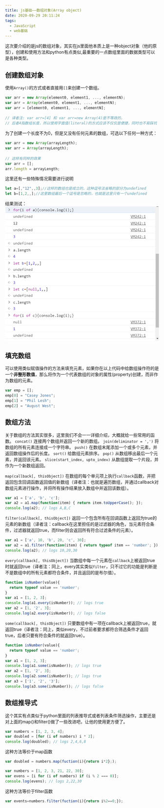 ```yaml
---
title: js基础——数组对象(Array object)
date: 2020-09-29 20:11:24
tags:
  - JavaScript
  - web基础
---
```

这次要介绍的是js的数组对象，其实在js里面他本质上是一种object对象（他的原型），创建和使用方法和python有点类似,最重要的一点数组里面的数据类型可以是各种类型。
<!--more-->
## 创建数组对象
使用`Array()`的方式或者直接用`[]`来创建一个数组。
```js
var arr = new Array(element0, element1, ..., elementN);
var arr = Array(element0, element1, ..., elementN);
var arr = [element0, element1, ..., elementN];

// 译者注: var arr=[4] 和 var arr=new Array(4)是不等效的，
// 后者4指数组长度，所以使用字面值(literal)的方式应该不仅仅是便捷，同时也不易踩坑
```

为了创建一个长度不为0，但是又没有任何元素的数组，可选以下任何一种方式：
```js
var arr = new Array(arrayLength);
var arr = Array(arrayLength);

// 这样有同样的效果
var arr = [];
arr.length = arrayLength;
```

这里还有一些特殊情况需要进行说明
```js
let a=[,"12",,3];//这样的数组也是成立的，这种逗号法省略的部分为undefined
let b=[1,2,,];//这里数组最后一个逗号是忽略的，也就是这里只有一个undefined
```
结果测试：
![测试结果](./js基础——数组对象-Array-object/1.png)

## 填充数组
可以使用类似赋值操作的方法来填充元素，如果你在以上代码中给数组操作符的是一个**非整形数值**，那么将作为一个代表数组的对象的属性(property)创建，而非作为数组的元素。
```js
var emp = [];
emp[0] = "Casey Jones";
emp[1] = "Phil Lesh";
emp[2] = "August West";
```

## 数组方法
关于数组的方法其实很多，这里我们不会一一详细介绍，大概就给一些常用的函数。
`concat()` 连接两个数组并返回一个新的数组。
`join(deliminator = ',')` 将数组的所有元素连接成一个字符串。
`push()` 在数组末尾添加一个或多个元素，并返回数组操作后的长度。
`sort()` 给数组元素排序。
`pop()` 从数组移出最后一个元素，并返回该元素。
`slice(start_index, upto_index)` 从数组提取一个片段，并作为一个新数组返回。

`map(callback[, thisObject])` 在数组的每个单元项上执行`callback`函数，并把返回包含回调函数返回值的新数组（译者注：也就是遍历数组，并通过callback对数组元素进行操作，并将所有操作结果放入数组中并返回该数组）。
```js
var a1 = ['a', 'b', 'c'];
var a2 = a1.map(function(item) { return item.toUpperCase(); });
console.log(a2); // logs A,B,C
```


`filter(callback[, thisObject])` 返回一个包含所有在回调函数上返回为true的元素的新数组（译者注：callback在这里担任的是过滤器的角色，当元素符合条件，过滤器就返回true，而filter则会返回所有符合过滤条件的元素）。
```js
var a1 = ['a', 10, 'b', 20, 'c', 30];
var a2 = a1.filter(function(item) { return typeof item == 'number'; });
console.log(a2); // logs 10,20,30
```


`every(callback[, thisObject])` 当数组中每一个元素在`callback`上被返回true时就返回true（译者注：同上，every其实类似`filter`，只不过它的功能是判断是不是数组中的所有元素都符合条件，并且返回的是布尔值）。
```js
function isNumber(value){
  return typeof value == 'number';
}
var a1 = [1, 2, 3];
console.log(a1.every(isNumber)); // logs true
var a2 = [1, '2', 3];
console.log(a2.every(isNumber)); // logs false
```

`some(callback[, thisObject])` 只要数组中有一项在callback上被返回true，就返回true（译者注：同上，类似every，不过前者要求都符合筛选条件才返回true，后者只要有符合条件的就返回true）。
```js
function isNumber(value){
  return typeof value == 'number';
}
var a1 = [1, 2, 3];
console.log(a1.some(isNumber)); // logs true
var a2 = [1, '2', 3];
console.log(a2.some(isNumber)); // logs true
var a3 = ['1', '2', '3'];
console.log(a3.some(isNumber)); // logs false
```

## 数组推导式
这个其实有点类似于python里面的列表推导式或者列表条件筛选操作，主要还是对上面的map()和filter()做了一些改进吧，让他的使用更方便了。

```js
var numbers = [1, 2, 3, 4];
var doubled = [for (i of numbers) i * 2];
console.log(doubled); // logs 2,4,6,8
```
这种方法等价于map函数
```js
var doubled = numbers.map(fuction(i){return i*2};);
```

```js
var numbers = [1, 2, 3, 21, 22, 30];
var evens = [i for (i of numbers) if (i % 2 === 0)];
console.log(evens); // logs 2,22,30
```
这种方法等价于filter函数
```js
var events=numbers.filter(fuction(i){return i%2==0;});
```